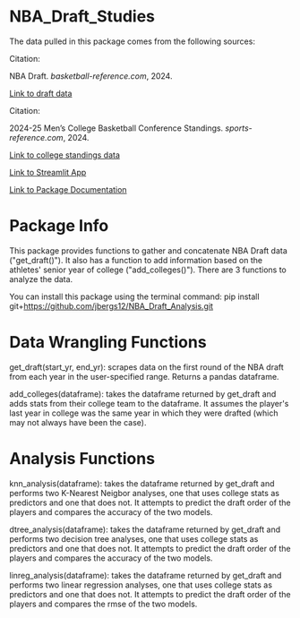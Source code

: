 # NBA_Draft_Studies

The data pulled in this package comes from the following sources:

Citation: 

NBA Draft. *basketball-reference.com*, 2024.

[Link to draft data](https://www.basketball-reference.com/draft/NBA_2024.html)

Citation: 

2024-25 Men’s College Basketball Conference Standings.
*sports-reference.com*, 2024.

[Link to college standings data](https://www.sports-reference.com/cbb/seasons/men/2025-standings.html)


[Link to Streamlit App](https://nba-draft-analysis.streamlit.app/)

[Link to Package Documentation](https://jbergs12.github.io/NBA_Draft_Analysis/)

# Package Info

This package provides functions to gather and concatenate NBA Draft data ("get_draft()"). It also has a function to add information based on the athletes' senior year of college ("add_colleges()"). There are 3 functions to analyze the data.

You can install this package using the terminal command:
pip install git+https://github.com/jbergs12/NBA_Draft_Analysis.git

# Data Wrangling Functions

get_draft(start_yr, end_yr): scrapes data on the first round of the NBA draft from each year in the user-specified range. Returns a pandas dataframe.

add_colleges(dataframe): takes the dataframe returned by get_draft and adds stats from their college team to the dataframe. It assumes the player's last year in college was the same year in which they were drafted (which may not always have been the case).

# Analysis Functions

knn_analysis(dataframe): takes the dataframe returned by get_draft and performs two K-Nearest Neigbor analyses, one that uses college stats as predictors and one that does not. It attempts to predict the draft order of the players and compares the accuracy of the two models.

dtree_analysis(dataframe): takes the dataframe returned by get_draft and performs two decision tree analyses, one that uses college stats as predictors and one that does not. It attempts to predict the draft order of the players and compares the accuracy of the two models.

linreg_analysis(dataframe): takes the dataframe returned by get_draft and performs two linear regression analyses, one that uses college stats as predictors and one that does not. It attempts to predict the draft order of the players and compares the rmse of the two models.
